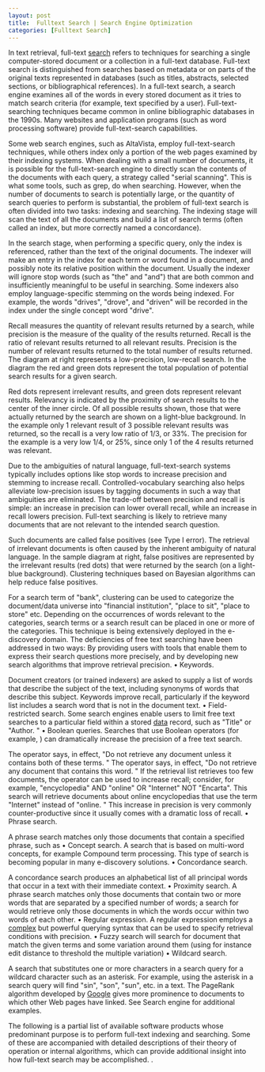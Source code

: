 ```yaml
---
layout: post
title:  Fulltext Search | Search Engine Optimization
categories: [Fulltext Search]
---
```


In text retrieval, full-text [search](https://org1981.github.io/Audio-Search-Engine) refers to techniques for searching a single computer-stored document or a collection in a full-text database. Full-text search is distinguished from searches based on metadata or on parts of the original texts represented in databases (such as titles, abstracts, selected sections, or bibliographical references). In a full-text search, a search engine examines all of the words in every stored document as it tries to match search criteria (for example, text specified by a user). Full-text-searching techniques became common in online bibliographic databases in the 1990s. Many websites and application programs (such as word processing software) provide full-text-search capabilities.

Some web search engines, such as AltaVista, employ full-text-search techniques, while others index only a portion of the web pages examined by their indexing systems. When dealing with a small number of documents, it is possible for the full-text-search engine to directly scan the contents of the documents with each query, a strategy called "serial scanning". This is what some tools, such as grep, do when searching. However, when the number of documents to search is potentially large, or the quantity of search queries to perform is substantial, the problem of full-text search is often divided into two tasks: indexing and searching. The indexing stage will scan the text of all the documents and build a list of search terms (often called an index, but more correctly named a concordance).

In the search stage, when performing a specific query, only the index is referenced, rather than the text of the original documents. The indexer will make an entry in the index for each term or word found in a document, and possibly note its relative position within the document. Usually the indexer will ignore stop words (such as "the" and "and") that are both common and insufficiently meaningful to be useful in searching. Some indexers also employ language-specific stemming on the words being indexed. For example, the words "drives", "drove", and "driven" will be recorded in the index under the single concept word "drive".

Recall measures the quantity of relevant results returned by a search, while precision is the measure of the quality of the results returned. Recall is the ratio of relevant results returned to all relevant results. Precision is the number of relevant results returned to the total number of results returned. The diagram at right represents a low-precision, low-recall search. In the diagram the red and green dots represent the total population of potential search results for a given search.

Red dots represent irrelevant results, and green dots represent relevant results. Relevancy is indicated by the proximity of search results to the center of the inner circle. Of all possible results shown, those that were actually returned by the search are shown on a light-blue background. In the example only 1 relevant result of 3 possible relevant results was returned, so the recall is a very low ratio of 1/3, or 33%. The precision for the example is a very low 1/4, or 25%, since only 1 of the 4 results returned was relevant.

Due to the ambiguities of natural language, full-text-search systems typically includes options like stop words to increase precision and stemming to increase recall. Controlled-vocabulary searching also helps alleviate low-precision issues by tagging documents in such a way that ambiguities are eliminated. The trade-off between precision and recall is simple: an increase in precision can lower overall recall, while an increase in recall lowers precision. Full-text searching is likely to retrieve many documents that are not relevant to the intended search question.

Such documents are called false positives (see Type I error). The retrieval of irrelevant documents is often caused by the inherent ambiguity of natural language. In the sample diagram at right, false positives are represented by the irrelevant results (red dots) that were returned by the search (on a light-blue background). Clustering techniques based on Bayesian algorithms can help reduce false positives.

For a search term of "bank", clustering can be used to categorize the document/data universe into "financial institution", "place to sit", "place to store" etc. Depending on the occurrences of words relevant to the categories, search terms or a search result can be placed in one or more of the categories. This technique is being extensively deployed in the e-discovery domain. The deficiencies of free text searching have been addressed in two ways: By providing users with tools that enable them to express their search questions more precisely, and by developing new search algorithms that improve retrieval precision. • Keywords.

Document creators (or trained indexers) are asked to supply a list of words that describe the subject of the text, including synonyms of words that describe this subject. Keywords improve recall, particularly if the keyword list includes a search word that is not in the document text. • Field-restricted search. Some search engines enable users to limit free text searches to a particular field within a stored [data](https://org1979.github.io/Data-Type) record, such as "Title" or "Author. " • Boolean queries. Searches that use Boolean operators (for example, ) can dramatically increase the precision of a free text search.

The operator says, in effect, "Do not retrieve any document unless it contains both of these terms. " The operator says, in effect, "Do not retrieve any document that contains this word. " If the retrieval list retrieves too few documents, the operator can be used to increase recall; consider, for example, "encyclopedia" AND "online" OR "Internet" NOT "Encarta". This search will retrieve documents about online encyclopedias that use the term "Internet" instead of "online. " This increase in precision is very commonly counter-productive since it usually comes with a dramatic loss of recall. • Phrase search.

A phrase search matches only those documents that contain a specified phrase, such as • Concept search. A search that is based on multi-word concepts, for example Compound term processing. This type of search is becoming popular in many e-discovery solutions. • Concordance search.

A concordance search produces an alphabetical list of all principal words that occur in a text with their immediate context. • Proximity search. A phrase search matches only those documents that contain two or more words that are separated by a specified number of words; a search for would retrieve only those documents in which the words occur within two words of each other. • Regular expression. A regular expression employs a [complex](https://org1980.github.io/Complex-Text-Layout) but powerful querying syntax that can be used to specify retrieval conditions with precision. • Fuzzy search will search for document that match the given terms and some variation around them (using for instance edit distance to threshold the multiple variation) • Wildcard search.

A search that substitutes one or more characters in a search query for a wildcard character such as an asterisk. For example, using the asterisk in a search query will find "sin", "son", "sun", etc. in a text. The PageRank algorithm developed by [Google](https://org1981.github.io/Google-Custom-Search) gives more prominence to documents to which other Web pages have linked. See Search engine for additional examples.

The following is a partial list of available software products whose predominant purpose is to perform full-text indexing and searching. Some of these are accompanied with detailed descriptions of their theory of operation or internal algorithms, which can provide additional insight into how full-text search may be accomplished. .

